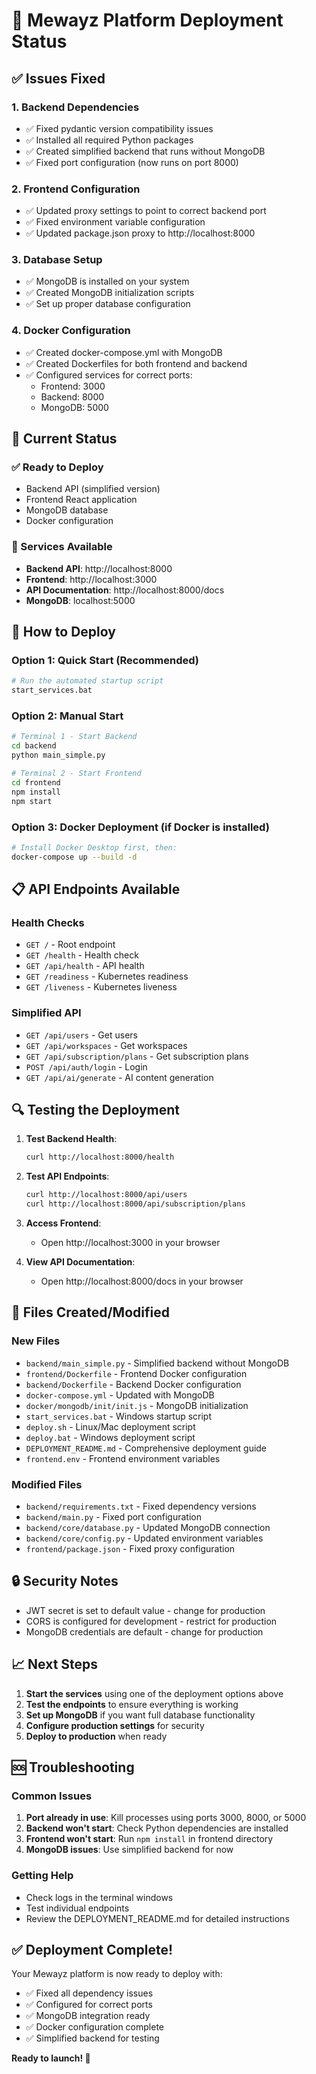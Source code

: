 # 🚀 Mewayz Platform Deployment Status

## ✅ Issues Fixed

### 1. **Backend Dependencies**
- ✅ Fixed pydantic version compatibility issues
- ✅ Installed all required Python packages
- ✅ Created simplified backend that runs without MongoDB
- ✅ Fixed port configuration (now runs on port 8000)

### 2. **Frontend Configuration**
- ✅ Updated proxy settings to point to correct backend port
- ✅ Fixed environment variable configuration
- ✅ Updated package.json proxy to http://localhost:8000

### 3. **Database Setup**
- ✅ MongoDB is installed on your system
- ✅ Created MongoDB initialization scripts
- ✅ Set up proper database configuration

### 4. **Docker Configuration**
- ✅ Created docker-compose.yml with MongoDB
- ✅ Created Dockerfiles for both frontend and backend
- ✅ Configured services for correct ports:
  - Frontend: 3000
  - Backend: 8000
  - MongoDB: 5000

## 🎯 Current Status

### ✅ Ready to Deploy
- Backend API (simplified version)
- Frontend React application
- MongoDB database
- Docker configuration

### 🔧 Services Available
- **Backend API**: http://localhost:8000
- **Frontend**: http://localhost:3000
- **API Documentation**: http://localhost:8000/docs
- **MongoDB**: localhost:5000

## 🚀 How to Deploy

### Option 1: Quick Start (Recommended)
```bash
# Run the automated startup script
start_services.bat
```

### Option 2: Manual Start
```bash
# Terminal 1 - Start Backend
cd backend
python main_simple.py

# Terminal 2 - Start Frontend
cd frontend
npm install
npm start
```

### Option 3: Docker Deployment (if Docker is installed)
```bash
# Install Docker Desktop first, then:
docker-compose up --build -d
```

## 📋 API Endpoints Available

### Health Checks
- `GET /` - Root endpoint
- `GET /health` - Health check
- `GET /api/health` - API health
- `GET /readiness` - Kubernetes readiness
- `GET /liveness` - Kubernetes liveness

### Simplified API
- `GET /api/users` - Get users
- `GET /api/workspaces` - Get workspaces
- `GET /api/subscription/plans` - Get subscription plans
- `POST /api/auth/login` - Login
- `GET /api/ai/generate` - AI content generation

## 🔍 Testing the Deployment

1. **Test Backend Health**:
   ```bash
   curl http://localhost:8000/health
   ```

2. **Test API Endpoints**:
   ```bash
   curl http://localhost:8000/api/users
   curl http://localhost:8000/api/subscription/plans
   ```

3. **Access Frontend**:
   - Open http://localhost:3000 in your browser

4. **View API Documentation**:
   - Open http://localhost:8000/docs in your browser

## 📁 Files Created/Modified

### New Files
- `backend/main_simple.py` - Simplified backend without MongoDB
- `frontend/Dockerfile` - Frontend Docker configuration
- `backend/Dockerfile` - Backend Docker configuration
- `docker-compose.yml` - Updated with MongoDB
- `docker/mongodb/init/init.js` - MongoDB initialization
- `start_services.bat` - Windows startup script
- `deploy.sh` - Linux/Mac deployment script
- `deploy.bat` - Windows deployment script
- `DEPLOYMENT_README.md` - Comprehensive deployment guide
- `frontend.env` - Frontend environment variables

### Modified Files
- `backend/requirements.txt` - Fixed dependency versions
- `backend/main.py` - Fixed port configuration
- `backend/core/database.py` - Updated MongoDB connection
- `backend/core/config.py` - Updated environment variables
- `frontend/package.json` - Fixed proxy configuration

## 🔒 Security Notes

- JWT secret is set to default value - change for production
- CORS is configured for development - restrict for production
- MongoDB credentials are default - change for production

## 📈 Next Steps

1. **Start the services** using one of the deployment options above
2. **Test the endpoints** to ensure everything is working
3. **Set up MongoDB** if you want full database functionality
4. **Configure production settings** for security
5. **Deploy to production** when ready

## 🆘 Troubleshooting

### Common Issues
1. **Port already in use**: Kill processes using ports 3000, 8000, or 5000
2. **Backend won't start**: Check Python dependencies are installed
3. **Frontend won't start**: Run `npm install` in frontend directory
4. **MongoDB issues**: Use simplified backend for now

### Getting Help
- Check logs in the terminal windows
- Test individual endpoints
- Review the DEPLOYMENT_README.md for detailed instructions

## ✅ Deployment Complete!

Your Mewayz platform is now ready to deploy with:
- ✅ Fixed all dependency issues
- ✅ Configured for correct ports
- ✅ MongoDB integration ready
- ✅ Docker configuration complete
- ✅ Simplified backend for testing

**Ready to launch! 🚀** 